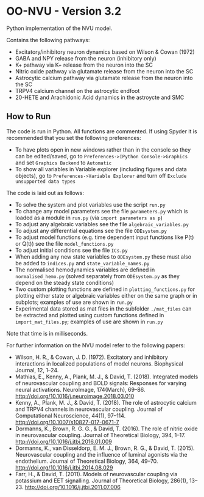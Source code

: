 # OO-NVU - Version 3.2
Python implementation of the NVU model.

Contains the following pathways:
* Excitatory/inhibitory neuron dynamics based on Wilson & Cowan (1972)
* GABA and NPY release from the neuron (inhibitory only) 
* K+ pathway via K+ release from the neuron into the SC
* Nitric oxide pathway via glutamate release from the neuron into the SC
* Astrocytic calcium pathway via glutamate release from the neuron into the SC
* TRPV4 calcium channel on the astrocytic endfoot
* 20-HETE and Arachidonic Acid dynamics in the astroycte and SMC

How to Run 
----
The code is run in Python. All functions are commented. If using Spyder it is recommended that you set the following preferences:
* To have plots open in new windows rather than in the console so they can be edited/saved, go to `Preferences->IPython Console->Graphics` and set `Graphics Backend` to `Automatic`
* To show all variables in Variable explorer (including figures and data objects), go to `Preferences->Variable Explorer` and turn off `Exclude unsupported data types`

The code is laid out as follows:
* To solve the system and plot variables use the script `run.py`
* To change any model parameters see the file `parameters.py` which is loaded as a module in `run.py` (via `import parameters as p`)
* To adjust any algebraic variables see the file `algebraic_variables.py`
* To adjust any differential equations see the file `ODEsystem.py`
* To adjust model functions (e.g. time dependent input functions like P(t) or Q(t)) see the file `model_functions.py`
* To adjust initial conditions see the file `ICs.py`
* When adding any new state variables to `ODEsystem.py` these must also be added to `indices.py` and `state_variable_names.py`
* The normalised hemodynamics variables are defined in `normalised_hemo.py` (solved separately from `ODEsystem.py` as they depend on the steady state conditions) 
* Two custom plotting functions are defined in `plotting_functions.py` for plotting either state or algebraic variables either on the same graph or in subplots; examples of use are shown in `run.py`
* Experimental data stored as mat files in the subfolder `./mat_files` can be extracted and plotted using custom functions defined in `import_mat_files.py`; examples of use are shown in `run.py`

Note that time is in milliseconds.

For further information on the NVU model refer to the following papers:
* Wilson, H. R., & Cowan, J. D. (1972). Excitatory and inhibitory interactions in localized populations of model neurons. Biophysical Journal, 12, 1–24.
* Mathias, E., Kenny, A., Plank, M. J., & David, T. (2018). Integrated models of neurovascular coupling and BOLD signals: Responses for varying neural activations. NeuroImage, 174(March), 69–86. http://doi.org/10.1016/j.neuroimage.2018.03.010
* Kenny, A., Plank, M. J., & David, T. (2018). The role of astrocytic calcium and TRPV4 channels in neurovascular coupling. Journal of Computational Neuroscience, 44(1), 97–114. http://doi.org/10.1007/s10827-017-0671-7
* Dormanns, K., Brown, R. G. G., & David, T. (2016). The role of nitric oxide in neurovascular coupling. Journal of Theoretical Biology, 394, 1–17. http://doi.org/10.1016/j.jtbi.2016.01.009
* Dormanns, K., van Disseldorp, E. M. J., Brown, R. G., & David, T. (2015). Neurovascular coupling and the influence of luminal agonists via the endothelium. Journal of Theoretical Biology, 364, 49–70. http://doi.org/10.1016/j.jtbi.2014.08.029
* Farr, H., & David, T. (2011). Models of neurovascular coupling via potassium and EET signalling. Journal of Theoretical Biology, 286(1), 13–23. http://doi.org/10.1016/j.jtbi.2011.07.006


